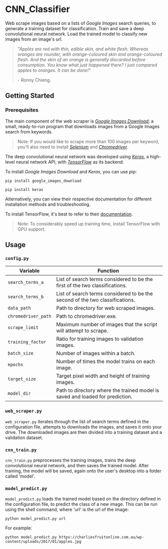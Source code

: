 # CNN_Classifier

Web scrape images based on a lists of _Google Images_ search queries, to generate a training dataset for classification. Train and save a deep convolutional neural network. Load the trained model to classify new images from an image's url.

> _"Apples are red with thin, edible skin, and white flesh. Whereas oranges are rounder, with orange-coloured skin and orange-coloured flesh. And the skin of an orange is generally discarded before consumption. You know what just happened there? I just compared apples to oranges. It can be done!"_
>
> \- Ronny Chieng.

## Getting Started

### Prerequisites

The main component of the web scraper is _[Google Images Download](https://github.com/hardikvasa/google-images-download)_; a small, ready-to-run program that downloads images from a Google Images search from keywords.
> Note: If you would like to scrape more than 100 images per keyword, you'll also need to install _[Selenium](https://www.seleniumhq.org/)_ and _[Chromedriver](http://chromedriver.chromium.org/)_.

The deep convolutional neural network was developed using _[Keras](https://keras.io/)_, a high-level neural network API, with _[TensorFlow](https://www.tensorflow.org/)_ as its backend.

To install _Google Images Download_ and _Keras_, you can use pip:
```
pip install google_images_download
```
```
pip install keras
```
Alternatively, you can view their respective documentation for different installation methods and troubleshooting.

To install TensorFlow, it's best to refer to their [documentation](https://www.tensorflow.org/install/).
> Note: To considerably speed up training time, install TensorFlow with GPU support.

## Usage

### `config.py`

| Variable            | Function                                                                      |
| ------------------- | ----------------------------------------------------------------------------- |
| `search_terms_a`    | List of search terms considered to be the first of the two classifications.   |
| `search_terms_b`    | List of search terms considered to be the second of the two classifications.  |
| `data_path`         | Path to directory for web scraped images.                                     |
| `chromedriver_path` | Path to chromedriver.exe.                                                     |
| `scrape_limit`      | Maximum number of images that the script will attempt to scrape.              |
| `training_factor`   | Ratio for training images to validation images.                               |
| `batch_size`        | Number of images within a batch.                                              |
| `epochs`            | Number of times the model trains on each image.                               |
| `target_size`       | Target pixel width and height of training images.                             |
| `model_dir`         | Path to directory where the trained model is saved and loaded for prediction. |

### `web_scraper.py`

`web_scraper.py` iterates through the list of search terms defined in the configuration file, attempts to downloads the images, and saves it onto your drive. The downloaded images are then divided into a training dataset and a validation dataset.

### `cnn_train.py`

`cnn_train.py` preprocesses the training images, trains the deep convolutional neural network, and then saves the trained model. After training, the model will be saved, again onto the user's desktop into a folder called 'model'.

### `model_predict.py`

`model_predict.py` loads the trained model based on the directory defined in the configuration file, to predict the class of a new image. This can be run using the shell command, where 'url' is the url of the image:
```
python model_predict.py url
```
For example:
```
python model_predict.py https://charliesfruitonline.com.au/wp-content/uploads/2017/01/apples.jpg
```

